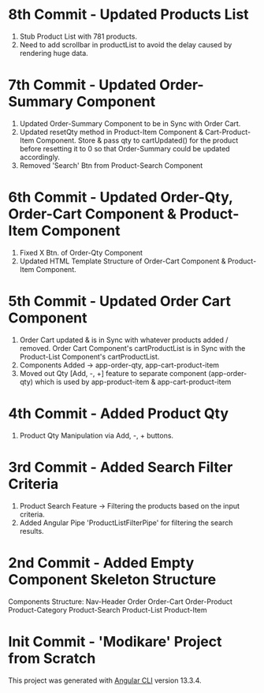# 8th Commit - Updated Products List
1. Stub Product List with 781 products.
2. Need to add scrollbar in productList to avoid the delay caused by rendering huge data.

# 7th Commit - Updated Order-Summary Component
1. Updated Order-Summary Component to be in Sync with Order Cart.  
2. Updated resetQty method in Product-Item Component & Cart-Product-Item Component.
   Store & pass qty to cartUpdated() for the product before resetting it to 0 so that Order-Summary could be updated accordingly. 
3. Removed 'Search' Btn from Product-Search Component

# 6th Commit - Updated Order-Qty, Order-Cart Component & Product-Item Component
1. Fixed X Btn. of Order-Qty Component
2. Updated HTML Template Structure of Order-Cart Component & Product-Item Component.

# 5th Commit - Updated Order Cart Component
1. Order Cart updated & is in Sync with whatever products added / removed. 
   Order Cart Component's cartProductList is in Sync with the Product-List Component's cartProductList.
2. Components Added -> app-order-qty, app-cart-product-item
3. Moved out Qty [Add, -, +] feature to separate component (app-order-qty)
   which is used by app-product-item & app-cart-product-item

# 4th Commit - Added Product Qty
1. Product Qty Manipulation via Add, -, + buttons.

# 3rd Commit - Added Search Filter Criteria
1. Product Search Feature -> Filtering the products based on the input criteria.
2. Added Angular Pipe 'ProductListFilterPipe' for filtering the search results.


# 2nd Commit - Added Empty Component Skeleton Structure
Components Structure:
Nav-Header
Order
    Order-Cart
    Order-Product
        Product-Category
        Product-Search
            Product-List
                Product-Item 

# Init Commit - 'Modikare' Project from Scratch

This project was generated with [Angular CLI](https://github.com/angular/angular-cli) version 13.3.4.
